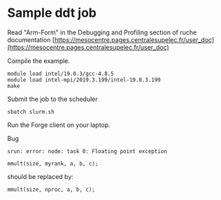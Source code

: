 # Sample ddt job

Read "Arm-Form" in the Debugging and Profiling section of ruche documentation [https://mesocentre.pages.centralesupelec.fr/user_doc](https://mesocentre.pages.centralesupelec.fr/user_doc) 

Compile the example.

```shell
module load intel/19.0.3/gcc-4.8.5
module load intel-mpi/2019.3.199/intel-19.0.3.199
make
```

Submit the job to the scheduler

```shell
sbatch slurm.sh
```

Run the Forge client on your laptop. 

Bug
```shell
srun: error: node: task 0: Floating point exception
```
```
mmult(size, myrank, a, b, c);
```
should be replaced by:
```
mmult(size, nproc, a, b, c);
```
